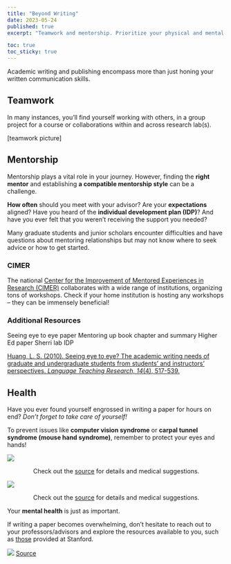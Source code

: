 ```yaml
---
title: "Beyond Writing"
date: 2023-05-24
published: true
excerpt: "Teamwork and mentorship. Prioritize your physical and mental health!"

toc: true
toc_sticky: true
---
```


Academic writing and publishing encompass more than just honing your written communication skills.

## Teamwork

In many instances, you’ll find yourself working with others, in a group project for a course or collaborations within and across research lab(s).

[teamwork picture]

## Mentorship

Mentorship plays a vital role in your journey. However, finding the **right mentor** and establishing **a compatible mentorship style** can be a challenge.

**How often** should you meet with your advisor? Are your **expectations** aligned? Have you heard of the **individual development plan (IDP)**? And have you ever felt that you weren’t receiving the support you needed?

Many graduate students and junior scholars encounter difficulties and have questions about mentoring relationships but may not know where to seek advice or how to get started.

### CIMER

The national <a href="https://cimerproject.org/">Center for the Improvement of Mentored Experiences in Research (CIMER)</a> collaborates with a wide range of institutions, organizing tons of workshops. Check if your home institution is hosting any workshops – they can be immensely beneficial!

### Additional Resources

Seeing eye to eye paper
Mentoring up book chapter and summary
Higher Ed paper
Sherri lab IDP

<a href="https://journals.sagepub.com/doi/pdf/10.1177/1362168810375372">Huang, L. S. (2010). Seeing eye to eye? The academic writing needs of graduate and undergraduate students from students’ and instructors’ perspectives. *Language Teaching Research, 14*(4), 517-539.</a>

## Health

Have you ever found yourself engrossed in writing a paper for hours on end? *Don’t forget to take care of yourself!*

To prevent issues like **computer vision syndrome** or **carpal tunnel syndrome (mouse hand syndrome)**, remember to protect your eyes and hands!

<img src="https://domf5oio6qrcr.cloudfront.net/medialibrary/8909/computer-vision-syndrome.jpg">

<p style="text-align:center">Check out the <a href="https://www.health.harvard.edu/blog/times-changin-bringing-new-syndromes-201607019844">source</a> for details and medical suggestions.</p>

<img src="https://images.squarespace-cdn.com/content/v1/585dd5afebbd1af27cd15d89/1535406445288-43HS70DVM9X2DALP67JZ/carpal+tunnel+using+a+computer+mouse?format=750w">

<p style="text-align:center">Check out the <a href="https://www.schreibermd.com/blog/2018/8/27/can-using-a-computer-cause-carpal-tunnel-syndrome">source</a> for details and medical suggestions.</p>

Your **mental health** is just as important. 

If writing a paper becomes overwhelming, don’t hesitate to reach out to your professors/advisors and explore the resources available to you, such as <a href="https://studentaffairs.stanford.edu/mental-health-resources-stanford">those</a> provided at Stanford.

<img src="https://t3.ftcdn.net/jpg/03/00/87/14/240_F_300871461_PyKW2pwAT0BVMJQx8T0vTqzlbbOKSRZi.jpg">
<a href="https://stock.adobe.com/search?k=stressed+student+cartoon">Source</a>

